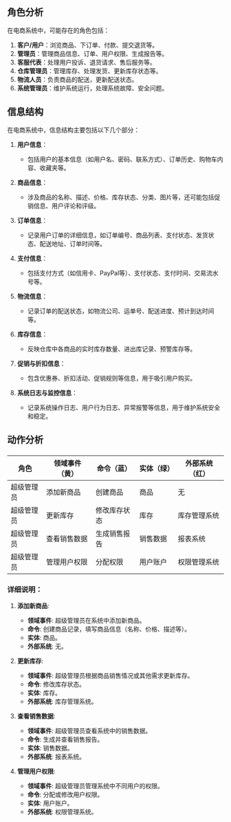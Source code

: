 ## 角色分析
在电商系统中，可能存在的角色包括：

1. **客户/用户**：浏览商品、下订单、付款、提交退货等。
2. **管理员**：管理商品信息、订单、用户权限、生成报告等。
3. **客服代表**：处理用户投诉、退货请求、售后服务等。
4. **仓库管理员**：管理库存、处理发货、更新库存状态等。
5. **物流人员**：负责商品的配送，更新配送状态。
6. **系统管理员**：维护系统运行，处理系统故障、安全问题。






##  信息结构
在电商系统中，信息结构主要包括以下几个部分：

1. **用户信息**：
   - 包括用户的基本信息（如用户名、密码、联系方式）、订单历史、购物车内容、收藏夹等。

2. **商品信息**：
   - 涉及商品的名称、描述、价格、库存状态、分类、图片等，还可能包括促销信息、用户评论和评级。

3. **订单信息**：
   - 记录用户订单的详细信息，如订单编号、商品列表、支付状态、发货状态、配送地址、订单时间等。

4. **支付信息**：
   - 包括支付方式（如信用卡、PayPal等）、支付状态、支付时间、交易流水号等。

5. **物流信息**：
   - 记录订单的配送状态，如物流公司、运单号、配送进度、预计到达时间等。

6. **库存信息**：
   - 反映仓库中各商品的实时库存数量、进出库记录、预警库存等。

7. **促销与折扣信息**：
   - 包含优惠券、折扣活动、促销规则等信息，用于吸引用户购买。

8. **系统日志与监控信息**：
   - 记录系统操作日志、用户行为日志、异常报警等信息，用于维护系统安全和稳定。 

## 动作分析
### 


| **角色**          | **领域事件（黄）**        | **命令（蓝）**             | **实体（绿）**     | **外部系统（红）**     |
|-------------------|--------------------------|---------------------------|--------------------|------------------------|
| 超级管理员         | 添加新商品                | 创建商品                   | 商品               | 无                     |
| 超级管理员         | 更新库存                 | 修改库存状态               | 库存               | 库存管理系统           |
| 超级管理员         | 查看销售数据              | 生成销售报告               | 销售数据           | 报表系统               |
| 超级管理员         | 管理用户权限              | 分配权限                   | 用户账户           | 权限管理系统           |


### **详细说明：**

1. **添加新商品**:
   - **领域事件**: 超级管理员在系统中添加新商品。
   - **命令**: 创建商品记录，填写商品信息（名称、价格、描述等）。
   - **实体**: 商品。
   - **外部系统**: 无。

2. **更新库存**:
   - **领域事件**: 超级管理员根据商品销售情况或其他需求更新库存。
   - **命令**: 修改库存状态。
   - **实体**: 库存。
   - **外部系统**: 库存管理系统。

3. **查看销售数据**:
   - **领域事件**: 超级管理员查看系统中的销售数据。
   - **命令**: 生成并查看销售报告。
   - **实体**: 销售数据。
   - **外部系统**: 报表系统。

4. **管理用户权限**:
   - **领域事件**: 超级管理员管理系统中不同用户的权限。
   - **命令**: 分配或修改用户权限。
   - **实体**: 用户账户。
   - **外部系统**: 权限管理系统。


<!--stackedit_data:
eyJoaXN0b3J5IjpbLTg5NjU4OTUyMiwtNTE4NTY1MV19
-->